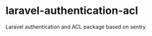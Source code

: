 laravel-authentication-acl
==========================

Laravel authentication and ACL package based on sentry
